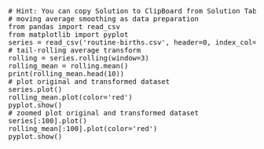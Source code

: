 <pre class="file" data-target="clipboard">
# Hint: You can copy Solution to ClipBoard from Solution Tab
# moving average smoothing as data preparation
from pandas import read_csv
from matplotlib import pyplot
series = read_csv('routine-births.csv', header=0, index_col=0, parse_dates=True, squeeze=True)
# tail-rolling average transform
rolling = series.rolling(window=3)
rolling_mean = rolling.mean()
print(rolling_mean.head(10))
# plot original and transformed dataset
series.plot()
rolling_mean.plot(color='red')
pyplot.show()
# zoomed plot original and transformed dataset
series[:100].plot()
rolling_mean[:100].plot(color='red')
pyplot.show()
</pre>